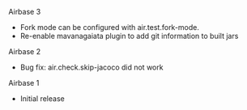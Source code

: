Airbase 3

* Fork mode can be configured with air.test.fork-mode.
* Re-enable mavanagaiata plugin to add git information to built jars

Airbase 2

* Bug fix: air.check.skip-jacoco did not work

Airbase 1

* Initial release

